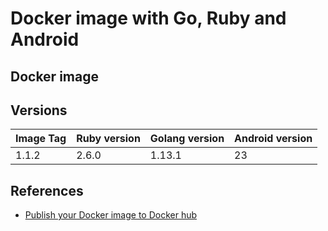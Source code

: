 # Docker image with Go, Ruby and Android

## Docker image

## Versions

| Image Tag | Ruby version | Golang version | Android version |
| --------- | ------------ | -------------- | --------------- |
| 1.1.2     | 2.6.0        | 1.13.1         | 23              |

## References

- [Publish your Docker image to Docker hub](https://hackernoon.com/publish-your-docker-image-to-docker-hub-10b826793faf)
